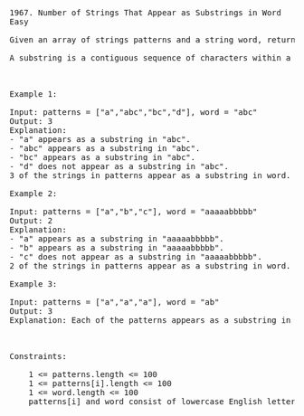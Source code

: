<pre>
1967. Number of Strings That Appear as Substrings in Word
Easy

Given an array of strings patterns and a string word, return the number of strings in patterns that exist as a substring in word.

A substring is a contiguous sequence of characters within a string.

 

Example 1:

Input: patterns = ["a","abc","bc","d"], word = "abc"
Output: 3
Explanation:
- "a" appears as a substring in "abc".
- "abc" appears as a substring in "abc".
- "bc" appears as a substring in "abc".
- "d" does not appear as a substring in "abc".
3 of the strings in patterns appear as a substring in word.

Example 2:

Input: patterns = ["a","b","c"], word = "aaaaabbbbb"
Output: 2
Explanation:
- "a" appears as a substring in "aaaaabbbbb".
- "b" appears as a substring in "aaaaabbbbb".
- "c" does not appear as a substring in "aaaaabbbbb".
2 of the strings in patterns appear as a substring in word.

Example 3:

Input: patterns = ["a","a","a"], word = "ab"
Output: 3
Explanation: Each of the patterns appears as a substring in word "ab".

 

Constraints:

    1 <= patterns.length <= 100
    1 <= patterns[i].length <= 100
    1 <= word.length <= 100
    patterns[i] and word consist of lowercase English letters.

</pre>

